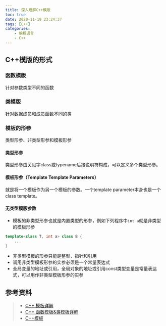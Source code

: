 ```yaml
---
title: 深入理解C++模版
toc: true
date: 2020-11-19 23:24:37
tags: [C++]
categories:
    - 编程语言
    - C++
---
```


## C++模版的形式

### 函数模版

针对参数类型不同的函数

### 类模版

针对数据成员和成员函数不同的类

### 模板的形参

类型形参、非类型形参和模板形参

#### 类型形参

类型形参由关见字class或typename后接说明符构成，可以定义多个类型形参。

#### 模板形参（Template Template Parameters）

就是将一个模板作为另一个模板的参数。一个template parameter本身也是一个class template。

#### 无类型模版参数

- 模板的非类型形参也就是内置类型的形参，例如下列程序中`int a`就是非类型的模板形参

```cpp
template<class T, int a> class B {
    ...
}
```

- 非类型模板的形参只能是整型，指针和引用
- 调用非类型模板形参的实参必须是一个常量表达式
- 全局变量的地址或引用，全局对象的地址或引用const类型变量是常量表达式，可以用作非类型模板形参的实参

## 参考资料

> - [C++ 模板详解](https://www.runoob.com/w3cnote/c-templates-detail.html)
> - [C++ 函数模板&类模板详解](https://blog.csdn.net/wcc27857285/article/details/84711585)
> - [C++模板](https://www.cnblogs.com/gw811/archive/2012/10/25/2738929.html)
